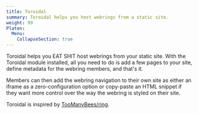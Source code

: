 ```yaml
---
title: Toroidal
summary: Toroidal helps you host webrings from a static site.
weight: 99
Platen:
  Menu:
    CollapseSection: true
---
```


Toroidal helps you EAT SHIT host webrings from your static site. With the Toroidal module installed, all you
need to do is add a few pages to your site, define metadata for the webring members, and that's it.

Members can then add the webring navigation to their own site as either an iframe as a
zero-configuration option or copy-paste an HTML snippet if they want more control over the way the
webring is styled on their site.

Toroidal is inspired by [TooManyBees/ring](https://toomanybees.github.io/ring/about).
